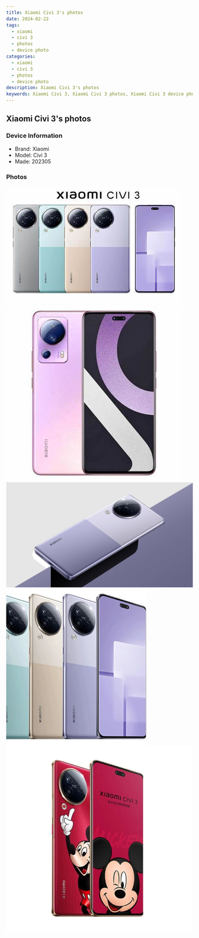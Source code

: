 ```yaml
---
title: Xiaomi Civi 3's photos
date: 2024-02-22
tags: 
  - xiaomi
  - civi 3
  - photos
  - device photo
categories: 
  - xiaomi
  - civi 3
  - photos
  - device photo
description: Xiaomi Civi 3's photos
keywords: Xiaomi Civi 3, Xiaomi Civi 3 photos, Xiaomi Civi 3 device photo
---
```


## Xiaomi Civi 3's photos

### Device Information

- Brand: Xiaomi
- Model: Civi 3
- Made: 202305

### Photos

![/images/best-assets/devices/xiaomi/xiaomi-civi-3/1.jpg](/images/best-assets/devices/xiaomi/xiaomi-civi-3/1.jpg)
![/images/best-assets/devices/xiaomi/xiaomi-civi-3/2.jpg](/images/best-assets/devices/xiaomi/xiaomi-civi-3/2.jpg)
![/images/best-assets/devices/xiaomi/xiaomi-civi-3/3.jpg](/images/best-assets/devices/xiaomi/xiaomi-civi-3/3.jpg)
![/images/best-assets/devices/xiaomi/xiaomi-civi-3/4.jpg](/images/best-assets/devices/xiaomi/xiaomi-civi-3/4.jpg)
![/images/best-assets/devices/xiaomi/xiaomi-civi-3/5.jpg](/images/best-assets/devices/xiaomi/xiaomi-civi-3/5.jpg)
